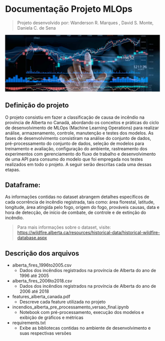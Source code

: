 # Documentação Projeto MLOps
> Projeto desenvolvido por: Wanderson R. Marques , David S. Monte, Daniela C. de Sena

![](header.png)

## Definição do projeto

O projeto consistiu em fazer a classificação de causa de incêndio na província de Alberta no Canadá, abordando os conceitos e práticas do ciclo de desenvolvimento de MLOps (Machine Learning Operations) para realizar análise, armazenamento, controle, manutenção e testes dos modelos. As fases de desenvolvimento consistiram na análise do conjunto de dados, pré-processamento do conjunto de dados, seleção de modelos para treinamento e avaliação, configuração do ambiente, rastreamento dos experimentos com gerenciamento do fluxo de trabalho e desenvolvimento de uma API para consumo do modelo que foi empregada nos testes realizados em todo o projeto. A seguir serão descritas cada uma dessas etapas.
 

## Dataframe:

As informações contidas no dataset abrangem detalhes específicos de cada ocorrência de incêndio registrada, tais como: área florestal, latitude, longitude, área atingida pelo fogo, origem do fogo, prováveis causas, data e hora de detecção, de início de combate, de controle e de extinção do incêndio.
> Para mais informações sobre o dataset, visite: https://wildfire.alberta.ca/resources/historical-data/historical-wildfire-database.aspx 

## Descrição dos arquivos

* alberta_fires_1996to2005.csv
    - Dados dos incêndios registrados na província de Alberta do ano de 1996 até 2005  
* alberta_fires_2006to2018.csv
    - Dados dos incêndios registrados na província de Alberta do ano de 2006 até 2018  
* features_alberta_canada.pdf
    - Descreve cada feature utilizada no projeto 
* incendios_alberta_pre_processamento_versao_final.ipynb
    - Notebook com pré-processamento, execução dos modelos e exibição de gráficos e métricas 
* requirements.txt
    - Exibe as bibliotecas contidas no ambiente de desenvolvimento e suas respectivas versões
